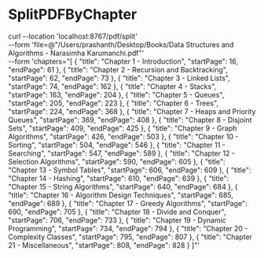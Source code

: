# SplitPDFByChapter



curl --location 'localhost:8767/pdf/split' \
--form 'file=@"/Users/prashanth/Desktop/Books/Data Structures and Algorithms - Narasimha Karumanchi.pdf"' \
--form 'chapters="[
  { \"title\": \"Chapter 1 - Introduction\", \"startPage\": 16, \"endPage\": 61 },
  { \"title\": \"Chapter 2 - Recursion and Backtracking\", \"startPage\": 62, \"endPage\": 73 },
  { \"title\": \"Chapter 3 - Linked Lists\", \"startPage\": 74, \"endPage\": 162 },
  { \"title\": \"Chapter 4 - Stacks\", \"startPage\": 163, \"endPage\": 204 },
  { \"title\": \"Chapter 5 - Queues\", \"startPage\": 205, \"endPage\": 223 },
  { \"title\": \"Chapter 6 - Trees\", \"startPage\": 224, \"endPage\": 368 },
  { \"title\": \"Chapter 7 - Heaps and Priority Queues\", \"startPage\": 369, \"endPage\": 408 },
  { \"title\": \"Chapter 8 - Disjoint Sets\", \"startPage\": 409, \"endPage\": 425 },
  { \"title\": \"Chapter 9 - Graph Algorithms\", \"startPage\": 426, \"endPage\": 503 },
  { \"title\": \"Chapter 10 - Sorting\", \"startPage\": 504, \"endPage\": 546 },
  { \"title\": \"Chapter 11 - Searching\", \"startPage\": 547, \"endPage\": 589 },
  { \"title\": \"Chapter 12 - Selection Algorithms\", \"startPage\": 590, \"endPage\": 605 },
  { \"title\": \"Chapter 13 - Symbol Tables\", \"startPage\": 606, \"endPage\": 609 },
  { \"title\": \"Chapter 14 - Hashing\", \"startPage\": 610, \"endPage\": 639 },
  { \"title\": \"Chapter 15 - String Algorithms\", \"startPage\": 640, \"endPage\": 684 },
  { \"title\": \"Chapter 16 - Algorithm Design Techniques\", \"startPage\": 685, \"endPage\": 689 },
  { \"title\": \"Chapter 17 - Greedy Algorithms\", \"startPage\": 690, \"endPage\": 705 },
  { \"title\": \"Chapter 18 - Divide and Conquer\", \"startPage\": 706, \"endPage\": 733 },
  { \"title\": \"Chapter 19 - Dynamic Programming\", \"startPage\": 734, \"endPage\": 794 },
  { \"title\": \"Chapter 20 - Complexity Classes\", \"startPage\": 795, \"endPage\": 807 },
  { \"title\": \"Chapter 21 - Miscellaneous\", \"startPage\": 808, \"endPage\": 828 }
]"'